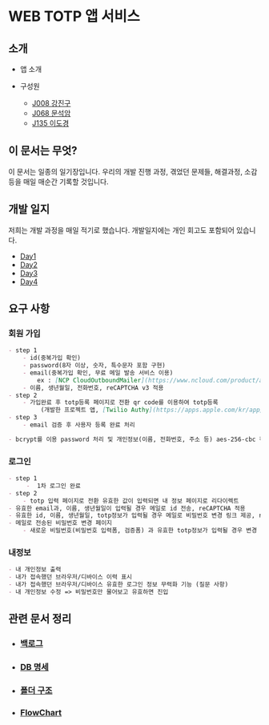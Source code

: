 # WEB TOTP 앱 서비스

## 소개

- 앱 소개

- 구성원
    - [J008 강진구](https://github.com/xortm854)
    - [J068 문석암](https://github.com/mon823)
    - [J135 이도경](https://github.com/dogyeong)

## 이 문서는 무엇? 

이 문서는 일종의 일기장입니다. 우리의 개발 진행 과정, 겪었던 문제들, 해결과정, 소감등을 매일 매순간 기록할 것입니다. 


## 개발 일지

저희는 개발 과정을 매일 적기로 했습니다. 개발일지에는 개인 회고도 포함되어 있습니다.


- [Day1](https://github.com/boostcamp-2020/Project03-A-TOTP/wiki/Day-01-%EA%B0%9C%EB%B0%9C%EC%9D%BC%EC%A7%80-Web) 
-  [Day2](https://github.com/boostcamp-2020/Project03-A-TOTP/wiki/Day-02-%EA%B0%9C%EB%B0%9C%EC%9D%BC%EC%A7%80-Web)  
-  [Day3](https://github.com/boostcamp-2020/Project03-A-TOTP/wiki/Day-03-%EA%B0%9C%EB%B0%9C%EC%9D%BC%EC%A7%80-Web)  
-  [Day4](https://github.com/boostcamp-2020/Project03-A-TOTP/wiki/Day-04-%EA%B0%9C%EB%B0%9C%EC%9D%BC%EC%A7%80-Web)

## 요구 사항

### 회원 가입
``` markdown
- step 1
    - id(중복가입 확인)
    - password(8자 이상, 숫자, 특수문자 포함 구현)
    - email(중복가입 확인, 무료 메일 발송 서비스 이용)
        ex : [NCP CloudOutboundMailer](https://www.ncloud.com/product/applicationService/cloudOutboundMailer) 1000건까지 무료
    - 이름, 생년월일, 전화번호, reCAPTCHA v3 적용
- step 2
    - 가입완료 후 totp등록 페이지로 전환 qr code를 이용하여 totp등록
         (개발한 프로젝트 앱, [‎Twilio Authy](https://apps.apple.com/kr/app/twilio-authy/id494168017), [‎Google Authenticator](https://apps.apple.com/us/app/google-authenticator/id388497605) 사용가능해야함)
- step 3
    - email 검증 후 사용자 등록 완료 처리

- bcrypt를 이용 password 처리 및 개인정보(이름, 전화번호, 주소 등) aes-256-cbc 적용하여 db에 입력
```

### 로그인 
``` markdown
- step 1
     -  1차 로그인 완료
- step 2
    - totp 입력 페이지로 전환 유효한 값이 입력되면 내 정보 페이지로 리다이렉트
- 유효한 email과, 이름, 생년월일이 입력될 경우 메일로 id 전송, reCAPTCHA 적용
- 유효한 id, 이름, 생년월일, totp정보가 입력될 경우 메일로 비밀번호 변경 링크 제공, reCAPTCHA 적용
- 메일로 전송된 비밀번호 변경 페이지
    - 새로운 비밀번호(비밀번호 입력폼, 검증폼) 과 유효한 totp정보가 입력될 경우 변경 처리
```
### 내정보
``` markdown
- 내 개인정보 출력
- 내가 접속했던 브라우저/디바이스 이력 표시
- 내가 접속했던 브라우저/디바이스 유효한 로그인 정보 무력화 기능 (질문 사항)
- 내 개인정보 수정 => 비밀번호만 물어보고 유효하면 진입
```


## 관련 문서 정리
- ### [백로그](https://github.com/boostcamp-2020/Project03-A-TOTP/wiki/Backlog)
- ### [DB 명세](https://github.com/boostcamp-2020/Project03-A-TTP/wiki/DB)
- ### [폴더 구조](https://github.com/boostcamp-2020/Project03-A-TOTP/wiki/WEB-%ED%8F%B4%EB%8D%94%EA%B5%AC%EC%A1%B0)
- ### [FlowChart](https://github.com/boostcamp-2020/Project03-A-TOTP/wiki/FlowChart)
